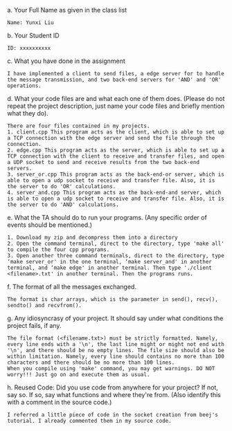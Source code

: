 a. Your Full Name  as given in the class list
	
	Name: Yunxi Liu


b. Your Student ID
	
	ID: xxxxxxxxxx


c. What you have done in the assignment
	
	I have implemented a client to send files, a edge server for to handle the message transmission, and two back-end servers for 'AND' and 'OR' operations.


d. What your code files are and what each one of them does. (Please do not repeat the project description, just name your code files and briefly mention what they do).
	
	There are four files contained in my projects.
	1. client.cpp This program acts as the client, which is able to set up a TCP connection with the edge server and send the file through the connection.
	2. edge.cpp This program acts as the server, which is able to set up a TCP connection with the client to receive and transfer files, and open a UDP socket to send and receive results from the two back-end servers.
	3. server_or.cpp This program acts as the back-end-or server, which is able to open a udp socket to receive and transfer file. Also, it is the server to do 'OR' calculations.
	4. server_and.cpp This program acts as the back-end-and server, which is able to open a udp socket to receive and transfer file. Also, it is the server to do 'AND' calculations.


e. What the TA should do to run your programs. (Any specific order of events should be mentioned.)

	1. Download my zip and decompress them into a directory
	2. Open the command terminal, direct to the directory, type 'make all' to compile the four cpp programs.
	3. Open another three command terminals, direct to the directory, type ‘make server_or' in the one terminal, ‘make server_and' in another terminal, and ‘make edge' in another terminal. Then type './client <filename>.txt' in another terminal. Then the programs runs.


f. The format of all the messages exchanged.

	The format is char arrays, which is the parameter in send(), recv(), sendto() and recvfrom().


g. Any idiosyncrasy of your project. It should say under what conditions the
project fails, if any.

	The file format (<filename.txt>) must be strictly formatted. Namely, every line ends with a '\n', the last line might or might not end with '\n', and there should be no empty lines. The file size should also be within limitation. Namely, every line should contains no more than 100 characters and there should be no more than 100 lines.
	When you compile using 'make' command, you may get warnings. DO NOT worry!!! Just go on and execute them as usual.


h. Reused Code: Did you use code from anywhere for your project? If not, say so. If so, say what functions and where they're from. (Also identify this with a comment in the source code.)

	I referred a little piece of code in the socket creation from beej's tutorial. I already commented them in my source code.
